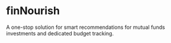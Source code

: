 # finNourish
A one-stop solution for smart recommendations for mutual funds investments and dedicated budget tracking.
